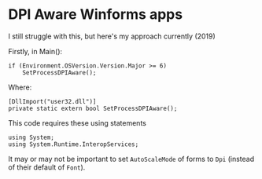﻿# DPI Aware Winforms apps

I still struggle with this, but here's my approach currently (2019)

Firstly, in Main():

	if (Environment.OSVersion.Version.Major >= 6)
		SetProcessDPIAware();

Where:

	[DllImport("user32.dll")]
	private static extern bool SetProcessDPIAware();

This code requires these using statements

	using System;
	using System.Runtime.InteropServices;

It may or may not be important to set `AutoScaleMode` of forms to `Dpi` (instead of their default of `Font`).
